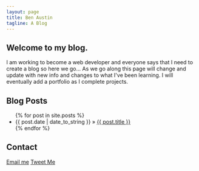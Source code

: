 ```yaml
---
layout: page
title: Ben Austin
tagline: A Blog
---
```

## Welcome to my blog. 
I am working to become a web developer and everyone says that I need to create a blog so here we go... As we go along this page will change and update with new info and changes to what I've been learning. I will eventually add a portfolio as I complete projects.
    
## Blog Posts

<ul class="posts">
  {% for post in site.posts %}
    <li><span>{{ post.date | date_to_string }}</span> &raquo; <a href="{{ BASE_PATH }}{{ post.url }}">{{ post.title }}</a></li>
  {% endfor %}
</ul>

## Contact
<a href="mailto:baustin@gmx.com">Email me</a> <a href="https://www.twitter.com/thebenaustin">Tweet Me</a>